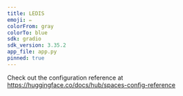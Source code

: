 ```yaml
---
title: LEDIS
emoji: ✏️
colorFrom: gray
colorTo: blue
sdk: gradio
sdk_version: 3.35.2
app_file: app.py
pinned: true
---
```


Check out the configuration reference at https://huggingface.co/docs/hub/spaces-config-reference
